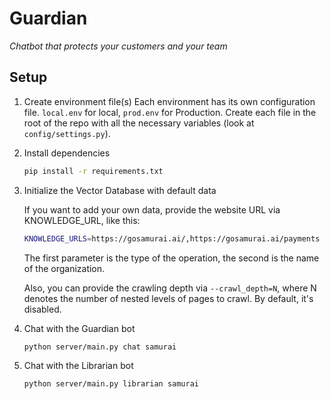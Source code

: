 # Guardian

*Chatbot that protects your customers and your team*

## Setup

1. Create environment file(s)
   Each environment has its own configuration file. `local.env` for local, `prod.env` for
   Production.
   Create each file in the root of the repo with all the necessary variables (look
   at `config/settings.py`).

2. Install dependencies

    ```bash
    pip install -r requirements.txt
    ```

3. Initialize the Vector Database with default data

   If you want to add your own data, provide the website URL via KNOWLEDGE_URL, like this:

    ```bash
    KNOWLEDGE_URLS=https://gosamurai.ai/,https://gosamurai.ai/payments python server/main.py vdb samurai --crawl_depth=1
    ```

   The first parameter is the type of the operation, the second is the name of the organization.

   Also, you can provide the crawling depth via `--crawl_depth=N`, where N denotes the number of nested levels of pages
   to crawl. By default, it's disabled.

4. Chat with the Guardian bot

    ```bash
    python server/main.py chat samurai
    ```

5. Chat with the Librarian bot

    ```bash
    python server/main.py librarian samurai
    ```